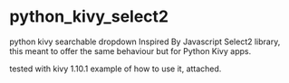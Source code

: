 # python_kivy_select2
python kivy searchable dropdown
Inspired By Javascript Select2 library, this meant to offer the same behaviour but for Python Kivy apps.

tested with kivy 1.10.1
example of how to use it, attached.
